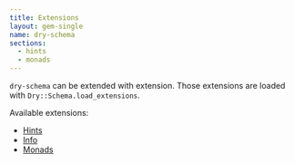 ```yaml
---
title: Extensions
layout: gem-single
name: dry-schema
sections:
  - hints
  - monads
---
```


`dry-schema` can be extended with extension. Those extensions are loaded with `Dry::Schema.load_extensions`.

Available extensions:

- [Hints](docs::extensions/hints)
- [Info](docs::extensions/info)
- [Monads](docs::extensions/monads)
